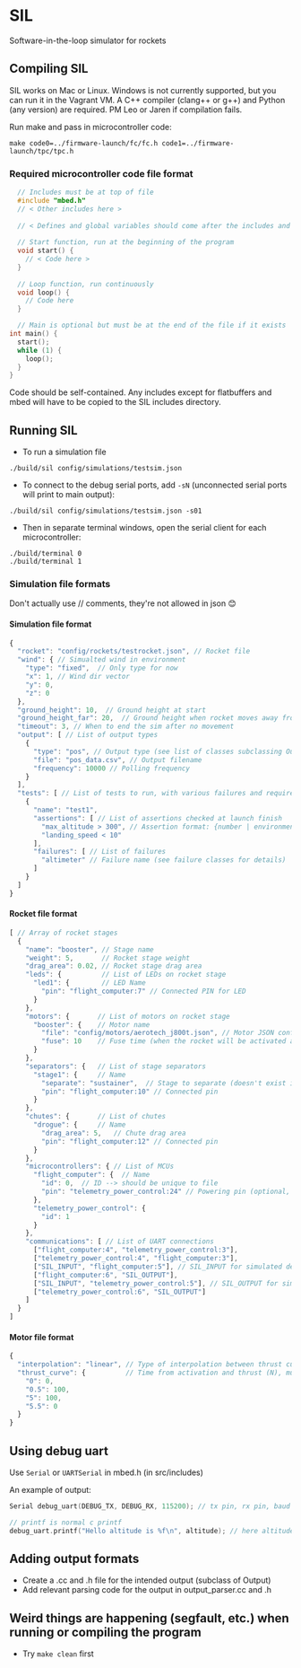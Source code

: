 # SIL
Software-in-the-loop simulator for rockets

## Compiling SIL
SIL works on Mac or Linux. Windows is not currently supported, but you can run it in the Vagrant VM. A C++ compiler (clang++ or g++) and Python (any version) are required. PM Leo or Jaren if compilation fails.

Run make and pass in microcontroller code:
```
make code0=../firmware-launch/fc/fc.h code1=../firmware-launch/tpc/tpc.h
```
### Required microcontroller code file format
```c
  // Includes must be at top of file
  #include "mbed.h"
  // < Other includes here >
  
  // < Defines and global variables should come after the includes and before main >
  
  // Start function, run at the beginning of the program
  void start() {
    // < Code here >
  }
  
  // Loop function, run continuously
  void loop() {
    // Code here
  }

  // Main is optional but must be at the end of the file if it exists
int main() {
  start();
  while (1) {
    loop();
  }
}
```
Code should be self-contained. Any includes except for flatbuffers and mbed will have to be copied to the SIL includes directory.
## Running SIL
* To run a simulation file

```./build/sil config/simulations/testsim.json```
* To connect to the debug serial ports, add `-sN` (unconnected serial ports will print to main output):

```./build/sil config/simulations/testsim.json -s01```
* Then in separate terminal windows, open the serial client for each microcontroller:

```
./build/terminal 0
./build/terminal 1
```

### Simulation file formats
Don't actually use // comments, they're not allowed in json 😊 
#### Simulation file format
```javascript
{
  "rocket": "config/rockets/testrocket.json", // Rocket file
  "wind": { // Simualted wind in environment
    "type": "fixed",  // Only type for now
    "x": 1, // Wind dir vector
    "y": 0,
    "z": 0
  },
  "ground_height": 10,  // Ground height at start
  "ground_height_far": 20,  // Ground height when rocket moves away from start pos
  "timeout": 3, // When to end the sim after no movement
  "output": [ // List of output types
    {
      "type": "pos", // Output type (see list of classes subclassing Output)
      "file": "pos_data.csv", // Output filename
      "frequency": 10000 // Polling frequency
    }
  ],
  "tests": [ // List of tests to run, with various failures and required assertions (separate environment for each)
    {
      "name": "test1",
      "assertions": [ // List of assertions checked at launch finish
        "max_altitude > 300", // Assertion format: {number | environment_variable} [><=] {number | environment_variable}
        "landing_speed < 10"
      ],
      "failures": [ // List of failures
        "altimeter" // Failure name (see failure classes for details)
      ]
    }
  ]
}

```
#### Rocket file format
```javascript
[ // Array of rocket stages
  {
    "name": "booster", // Stage name
    "weight": 5,       // Rocket stage weight
    "drag_area": 0.02, // Rocket stage drag area
    "leds": {          // List of LEDs on rocket stage
      "led1": {        // LED Name
        "pin": "flight_computer:7" // Connected PIN for LED
      }
    },
    "motors": {       // List of motors on rocket stage
      "booster": {    // Motor name
        "file": "config/motors/aerotech_j800t.json", // Motor JSON config file
        "fuse": 10    // Fuse time (when the rocket will be activated after the sim start)
      }
    },
    "separators": {   // List of stage separators
      "stage1": {     // Name
        "separate": "sustainer",  // Stage to separate (doesn't exist in this example)
        "pin": "flight_computer:10" // Connected pin
      }
    },
    "chutes": {       // List of chutes
      "drogue": {     // Name
        "drag_area": 5,   // Chute drag area
        "pin": "flight_computer:12" // Connected pin
      }
    },
    "microcontrollers": { // List of MCUs
      "flight_computer": {  // Name
        "id": 0,  // ID --> should be unique to file
        "pin": "telemetry_power_control:24" // Powering pin (optional, if not present the mcu will always be on)
      },
      "telemetry_power_control": {
        "id": 1
      }
    },
    "communications": [ // List of UART connections
      ["flight_computer:4", "telemetry_power_control:3"],
      ["telemetry_power_control:4", "flight_computer:3"],
      ["SIL_INPUT", "flight_computer:5"], // SIL_INPUT for simulated debug connection (in)
      ["flight_computer:6", "SIL_OUTPUT"],
      ["SIL_INPUT", "telemetry_power_control:5"], // SIL_OUTPUT for simulated debug connection (out)
      ["telemetry_power_control:6", "SIL_OUTPUT"]
    ]
  }
]

```
#### Motor file format
```javascript
{
  "interpolation": "linear", // Type of interpolation between thrust curve points
  "thrust_curve": {          // Time from activation and thrust (N), must start and end with 0, must be in chronological order
    "0": 0,
    "0.5": 100,
    "5": 100,
    "5.5": 0
  }
}
```
## Using debug uart
Use `Serial` or `UARTSerial` in mbed.h (in src/includes)

An example of output:
```c
Serial debug_uart(DEBUG_TX, DEBUG_RX, 115200); // tx pin, rx pin, baud rate (rate of data transfer)

// printf is normal c printf
debug_uart.printf("Hello altitude is %f\n", altitude); // here altitude is a float
```


## Adding output formats
* Create a .cc and .h file for the intended output (subclass of Output)
* Add relevant parsing code for the output in output_parser.cc and .h

## Weird things are happening (segfault, etc.) when running or compiling the program
* Try `make clean` first
